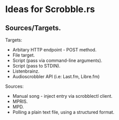 # Ideas for Scrobble.rs

## Sources/Targets.

Targets:

- Arbitary HTTP endpoint - POST method.
- File target.
- Script (pass via command-line arguments).
- Script (pass to STDIN).
- Listenbrainz.
- Audioscrobbler API (i.e: Last.fm, Libre.fm)

Sources:

- Manual song - inject entry via scrobblectl client.
- MPRIS.
- MPD.
- Polling a plain text file, using a structured format.
